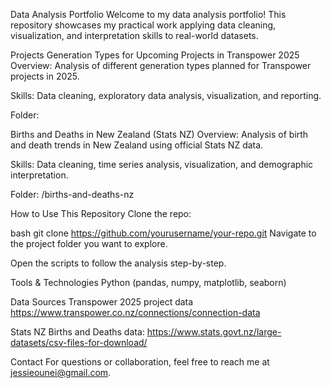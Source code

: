 Data Analysis Portfolio
Welcome to my data analysis portfolio! This repository showcases my practical work applying data cleaning, visualization, and interpretation skills to real-world datasets.

Projects
Generation Types for Upcoming Projects in Transpower 2025
Overview: Analysis of different generation types planned for Transpower projects in 2025.

Skills: Data cleaning, exploratory data analysis, visualization, and reporting.

Folder: 

Births and Deaths in New Zealand (Stats NZ)
Overview: Analysis of birth and death trends in New Zealand using official Stats NZ data.

Skills: Data cleaning, time series analysis, visualization, and demographic interpretation.

Folder: /births-and-deaths-nz

How to Use This Repository
Clone the repo:

bash
git clone https://github.com/yourusername/your-repo.git
Navigate to the project folder you want to explore.

Open the scripts to follow the analysis step-by-step.

Tools & Technologies
Python (pandas, numpy, matplotlib, seaborn)





Data Sources
Transpower 2025 project data https://www.transpower.co.nz/connections/connection-data

Stats NZ Births and Deaths data: https://www.stats.govt.nz/large-datasets/csv-files-for-download/

Contact
For questions or collaboration, feel free to reach me at jessieounei@gmail.com.

